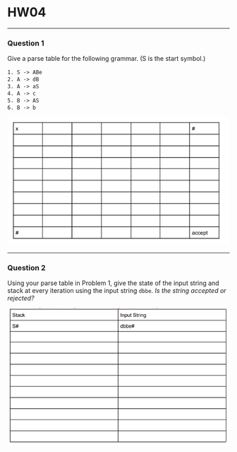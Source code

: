 # HW04
---
### Question 1

Give a parse table for the following grammar. (S is the start symbol.)
```
1. S -> ABe
2. A -> dB
3. A -> aS
4. A -> c
5. B -> AS
6. B -> b
```

![](assets/images/HW04_EmptyParseTable.png)

---
### Question 2

Using your parse table in Problem 1, give the state of the input string and stack at every iteration using the input string `dbbe`. *Is the string accepted or rejected?*

![](assets/images/HW04_Q2.png)

